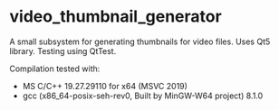 # video_thumbnail_generator
A small subsystem for generating thumbnails for video files.
Uses Qt5 library. Testing using QtTest.

Compilation tested with:
- MS C/C++ 19.27.29110 for x64 (MSVC 2019)
- gcc (x86_64-posix-seh-rev0, Built by MinGW-W64 project) 8.1.0
